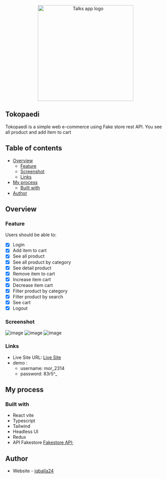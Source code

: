 <p align="center">
  <img src="https://tokopaedi-one.vercel.app/logo.svg" width="300px" alt="Talks app logo"/>
</p>

## Tokopaedi
<p>Tokopaedi is a simple web e-commerce using Fake store rest API. You see all product and add item to cart</p>

## Table of contents

- [Overview](#overview)
  - [Feature](#feature)
  - [Screenshot](#screenshot)
  - [Links](#links)
- [My process](#my-process)
  - [Built with](#built-with)
- [Author](#author)

## Overview

### Feature

Users should be able to:

- [x] Login
- [x] Add item to cart
- [x] See all product
- [x] See all product by category
- [x] See detail product
- [x] Remove item to cart
- [x] Increase item cart
- [x] Decrease item cart
- [x] Filter product by category
- [x] Filter product by search
- [x] See cart
- [x] Logout

### Screenshot

![image](https://user-images.githubusercontent.com/57162533/221392908-8f109787-7cae-4387-8b34-d804e645213c.png)
![image](https://user-images.githubusercontent.com/57162533/221392899-eb58b24a-e0a0-4a48-a6af-1e1d2027d20a.png)
![image](https://user-images.githubusercontent.com/57162533/221392995-803e1613-9c70-4b1f-84e1-fa83e68fa9fe.png)


### Links

- Live Site URL: [Live Site](https://tokopaedi-one.vercel.app)
- demo :
  - username: mor_2314
  - password: 83r5^_
  
## My process

### Built with

- React vite
- Typescript
- Tailwind
- Headless UI
- Redux
- API Fakestore [Fakestore API](https://fakestoreapi.com/docs);

## Author

- Website - [iqballa24](https://github.com/iqballa24)



